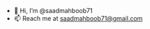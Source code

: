 - 👋 Hi, I’m @saadmahboob71
- 📫 Reach me at saadmahboob71@gmail.com

<!---
saadmahboob71/saadmahboob71 is a ✨ special ✨ repository because its `README.md` (this file) appears on your GitHub profile.
You can click the Preview link to take a look at your changes.
--->
